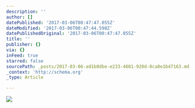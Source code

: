 ```yaml
---
description: ''
author: []
datePublished: '2017-03-06T00:47:47.055Z'
dateModified: '2017-03-06T00:47:44.598Z'
datePublishedOriginal: '2017-03-06T00:47:47.055Z'
title: ''
publisher: {}
via: {}
inFeed: true
starred: false
sourcePath: _posts/2017-03-06-ad1b0dbe-e233-4601-920d-8ca8e1b47163.md
_context: 'http://schema.org'
_type: Article

---
```

![](https://the-grid-user-content.s3-us-west-2.amazonaws.com/5ad70278-2d97-4c4e-a33d-ceacfff3b284.png)